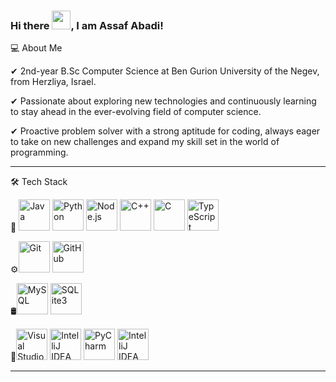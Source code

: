 ### Hi there <img src="https://raw.githubusercontent.com/MartinHeinz/MartinHeinz/master/wave.gif" width="30px">, I am Assaf Abadi!
💻  About Me

✔ 2nd-year B.Sc Computer Science at Ben Gurion University of the Negev, from Herzliya, Israel.

✔ Passionate about exploring new technologies and continuously learning to stay ahead in the ever-evolving field of computer science.

✔ Proactive problem solver with a strong aptitude for coding, always eager to take on new challenges and expand my skill set in the world of programming.

---

🛠  Tech Stack

🧰   <img src="https://cdn.worldvectorlogo.com/logos/java.svg" alt="Java" width="50" height="50"/>  <img src="https://cdn.worldvectorlogo.com/logos/python.svg" alt="Python" width="50" height="50"/>  <img src="https://cdn.worldvectorlogo.com/logos/nodejs-icon.svg" alt="Node.js" width="50" height="50"/>
<img src="https://cdn.jsdelivr.net/npm/simple-icons@v5.15.0/icons/cplusplus.svg" alt="C++" width="50" height="50"/> <img src="https://cdn.jsdelivr.net/npm/simple-icons@v5.15.0/icons/c.svg" alt="C" width="50" height="50"/> <img src="https://cdn.jsdelivr.net/npm/simple-icons@v5.15.0/icons/typescript.svg" alt="TypeScript" width="50" height="50"/>

⚙️<img src="https://cdn.worldvectorlogo.com/logos/git-icon.svg" alt="Git" width="50" height="50"/> <img src="https://cdn.worldvectorlogo.com/logos/github-icon-1.svg" alt="GitHub" width="50" height="50"/>

🛢<img src="https://cdn.jsdelivr.net/npm/simple-icons@v5.15.0/icons/mysql.svg" alt="MySQL" width="50" height="50"/> <img src="https://cdn.worldvectorlogo.com/logos/sqlite.svg" alt="SQLite3" width="50" height="50"/>

🔧<img src="https://cdn.worldvectorlogo.com/logos/visual-studio-code-1.svg" alt="Visual Studio Code" width="50" height="50"/> <img src="https://cdn.worldvectorlogo.com/logos/intellij-idea-1.svg" alt="IntelliJ IDEA" width="50" height="50"/> <img src="https://cdn.worldvectorlogo.com/logos/pycharm-1.svg" alt="PyCharm" width="50" height="50"/> <img src="https://cdn.jsdelivr.net/npm/simple-icons@v5.15.0/icons/intellijidea.svg" alt="IntelliJ IDEA" width="50" height="50"/>



---
<!--
**AssafAbadi/AssafAbadi** is a ✨ _special_ ✨ repository because its `README.md` (this file) appears on your GitHub profile.

Here are some ideas to get you started:

- 🔭 I’m currently working on ...
- 🌱 I’m currently learning ...
- 👯 I’m looking to collaborate on ...
- 🤔 I’m looking for help with ...
- 💬 Ask me about ...
- 📫 How to reach me: ...
- 😄 Pronouns: ...
- ⚡ Fun fact: ...
-->
